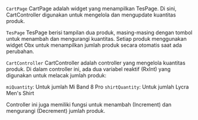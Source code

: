 `CartPage`
CartPage adalah widget yang menampilkan TesPage. Di sini, CartController digunakan untuk mengelola dan mengupdate kuantitas produk.

`TesPage`
TesPage berisi tampilan dua produk, masing-masing dengan tombol untuk menambah dan mengurangi kuantitas. Setiap produk menggunakan widget Obx untuk menampilkan jumlah produk secara otomatis saat ada perubahan.

`CartController`
CartController adalah controller yang mengelola kuantitas produk. Di dalam controller ini, ada dua variabel reaktif (RxInt) yang digunakan untuk melacak jumlah produk:

`miQuantity`: Untuk jumlah Mi Band 8 Pro
`shirtQuantity`: Untuk jumlah Lycra Men's Shirt

Controller ini juga memiliki fungsi untuk menambah (Increment) dan mengurangi (Decrement) jumlah produk.
